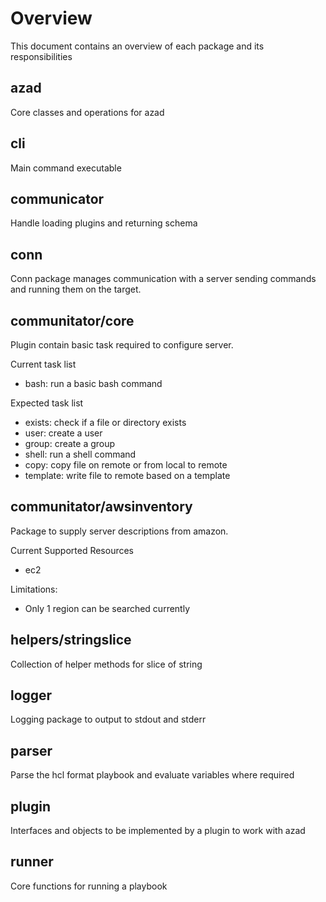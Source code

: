# Overview

This document contains an overview of each package and its responsibilities

## azad

Core classes and operations for azad

## cli

Main command executable

## communicator

Handle loading plugins and returning schema

## conn

Conn package manages communication with a server sending commands and running them on the target.

## communitator/core

Plugin contain basic task required to configure server.

Current task list

- bash: run a basic bash command

Expected task list

- exists: check if a file or directory exists
- user: create a user
- group: create a group
- shell: run a shell command
- copy: copy file on remote or from local to remote
- template: write file to remote based on a template

## communitator/awsinventory

Package to supply server descriptions from amazon.

Current Supported Resources

- ec2

Limitations:

- Only 1 region can be searched currently

## helpers/stringslice

Collection of helper methods for slice of string

## logger

Logging package to output to stdout and stderr

## parser

Parse the hcl format playbook and evaluate variables where required

## plugin

Interfaces and objects to be implemented by a plugin to work with azad

## runner

Core functions for running a playbook

